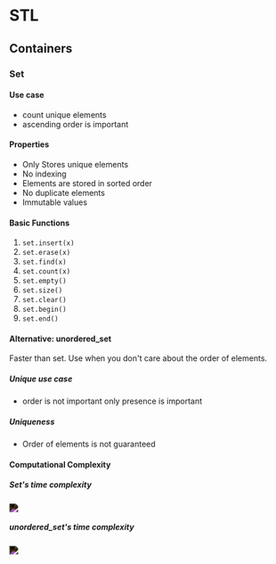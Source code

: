 # STL

## Containers

### Set

#### Use case

- count unique elements
- ascending order is important

#### Properties

- Only Stores unique elements
- No indexing
- Elements are stored in sorted order
- No duplicate elements
- Immutable values

#### Basic Functions

1. `set.insert(x)`
2. `set.erase(x)`
3. `set.find(x)`
4. `set.count(x)`
5. `set.empty()`
6. `set.size()`
7. `set.clear()`
8. `set.begin()`
9. `set.end()`

#### Alternative: unordered_set

Faster than set. Use when you don't care about the order of elements.

##### Unique use case

- order is not important only presence is important

##### Uniqueness

- Order of elements is not guaranteed

#### Computational Complexity

##### Set's time complexity

<!-- $O(\log N)$ --> <img style="transform: translateY(0.1em); filter: invert();" src="https://render.githubusercontent.com/render/math?math=O(%5Clog%20N)">

##### unordered_set's time complexity

<!-- $O(1)$ --> <img style="transform: translateY(0.1em); filter: invert();" src="https://render.githubusercontent.com/render/math?math=O(1)">


